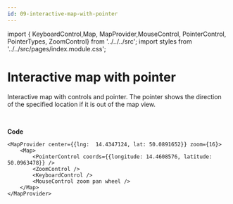 ```yaml
---
id: 09-interactive-map-with-pointer
---
```


import { KeyboardControl,Map,
MapProvider,MouseControl, PointerControl, PointerTypes, ZoomControl} from '../../../src';
import styles from '../../src/pages/index.module.css';

# Interactive map with pointer

Interactive map with controls and pointer. The pointer shows the direction of the specified location if it is out of the map view.

<div>
  <section className={styles.sMap}>
		<MapProvider center={{lng:  14.4347124, lat: 50.0891652}} zoom={16}>
			<Map>
				<PointerControl coords={{longitude: 14.4608576, latitude: 50.0963478}} />
				<ZoomControl />
				<KeyboardControl />
				<MouseControl zoom pan wheel />
			</Map>
		</MapProvider>
	</section>
</div>

<br />

**Code**

```
<MapProvider center={{lng:  14.4347124, lat: 50.0891652}} zoom={16}>
	<Map>
		<PointerControl coords={{longitude: 14.4608576, latitude: 50.0963478}} />
		<ZoomControl />
		<KeyboardControl />
		<MouseControl zoom pan wheel />
	</Map>
</MapProvider>
```
